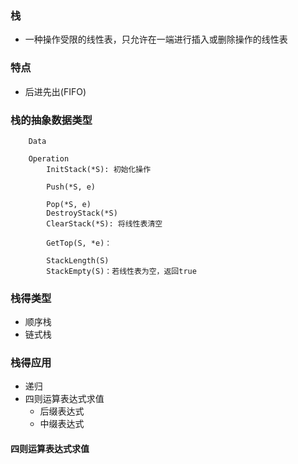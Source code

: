 

### 栈
* 一种操作受限的线性表，只允许在一端进行插入或删除操作的线性表

### 特点
* 后进先出(FIFO)


### 栈的抽象数据类型
```
    Data

    Operation
        InitStack(*S): 初始化操作
        
        Push(*S, e)
        
        Pop(*S, e)
        DestroyStack(*S)
        ClearStack(*S): 将线性表清空

        GetTop(S, *e)：

        StackLength(S)
        StackEmpty(S)：若线性表为空，返回true

```

### 栈得类型
* 顺序栈
* 链式栈


### 栈得应用
* 递归
* 四则运算表达式求值
    * 后缀表达式
    * 中缀表达式

#### 四则运算表达式求值




